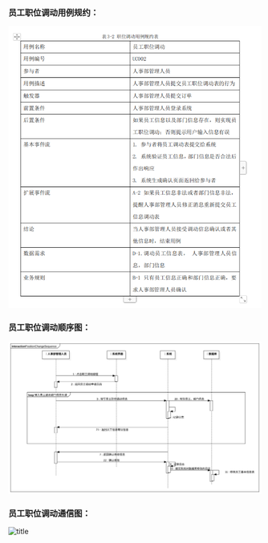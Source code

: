 ### 员工职位调动用例规约：　

![EmployeeChangePostion](../.local/static/2019/5/2/EmployeeChangePosition.png)

### 员工职位调动顺序图：
![title](../.local/static/2019/5/2/ECSeq.svg)


### 员工职位调动通信图：
![title](../.local/static/2019/5/2/ECＣ.svg)